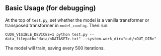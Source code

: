 ## Basic Usage (for debugging)

At the top of `test.py`, set whether the model is a vanilla transformer or transposed transformer in `model_config`. Then run

```
CUDA_VISIBLE_DEVICES=1 python test.py --data_filepath="data/<DATASET>.txt" --system.work_dir="out/<OUT_DIR>"
```

The model will train, saving every 500 iterations.
